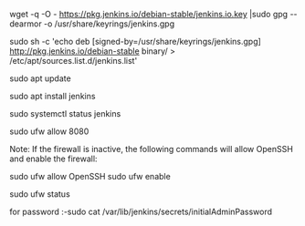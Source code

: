wget -q -O - https://pkg.jenkins.io/debian-stable/jenkins.io.key |sudo gpg --dearmor -o /usr/share/keyrings/jenkins.gpg

sudo sh -c 'echo deb [signed-by=/usr/share/keyrings/jenkins.gpg] http://pkg.jenkins.io/debian-stable binary/ > /etc/apt/sources.list.d/jenkins.list'

sudo apt update

sudo apt install jenkins

sudo systemctl status jenkins

sudo ufw allow 8080

Note: If the firewall is inactive, the following commands will allow OpenSSH and enable the firewall:

sudo ufw allow OpenSSH
sudo ufw enable

sudo ufw status

for password :-sudo cat /var/lib/jenkins/secrets/initialAdminPassword
